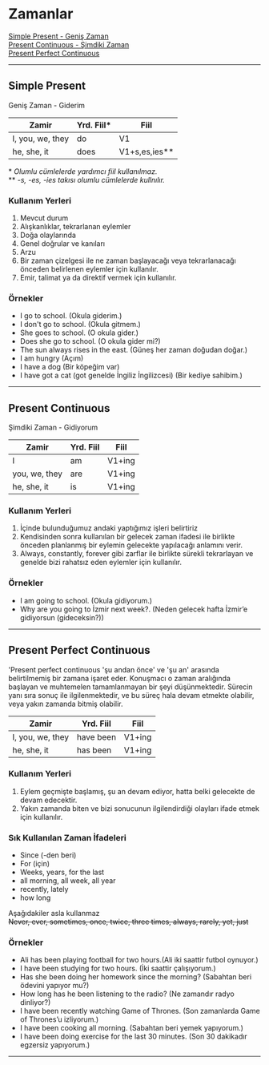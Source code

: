 # Zamanlar

[Simple Present - Geniş Zaman](#simple-present)   
[Present Continuous - Şimdiki Zaman](#present-continuous)   
[Present Perfect Continuous](#present-perfect-continuous)   

---

## Simple Present

Geniş Zaman - Giderim

|Zamir|Yrd. Fiil*|Fiil|
|-----|---------|----|
|I, you, we, they|do|V1|
|he, she, it|does|V1+s,es,ies**|

\* *Olumlu cümlelerde yardımcı fiil kullanılmaz.*  
\*\* *-s, -es, -ies takısı olumlu cümlelerde kullnılır.*

### Kullanım Yerleri

1. Mevcut durum
2. Alışkanlıklar, tekrarlanan eylemler
3. Doğa olaylarında
4. Genel doğrular ve kanıları
5. Arzu
6. Bir zaman çizelgesi ile ne zaman başlayacağı veya tekrarlanacağı önceden belirlenen eylemler için kullanılır.
7. Emir, talimat ya da direktif vermek için kullanılır.

### Örnekler

- I go to school. (Okula giderim.) 
- I don't go to school. (Okula gitmem.)
- She goes to school. (O okula gider.) 
- Does she go to school. (O okula gider mi?)
- The sun always rises in the east. (Güneş her zaman doğudan doğar.)
- I am hungry (Açım)
- I have a dog (Bir köpeğim var)
- I have got a cat (got genelde İngiliz İngilizcesi) (Bir kediye sahibim.)

---

## Present Continuous

Şimdiki Zaman - Gidiyorum

|Zamir|Yrd. Fiil|Fiil|
|-----|---------|----|
|I|am|V1+ing|
|you, we, they|are|V1+ing|
|he, she, it|is|V1+ing|


### Kullanım Yerleri

1. İçinde bulunduğumuz andaki yaptığımız işleri belirtiriz
2. Kendisinden sonra kullanılan bir gelecek zaman ifadesi ile birlikte önceden planlanmış bir eylemin gelecekte yapılacağı anlamını verir.
3. Always, constantly, forever gibi zarflar ile birlikte sürekli tekrarlayan ve genelde bizi rahatsız eden eylemler için kullanılır.


### Örnekler

- I am going to school. (Okula gidiyorum.) 
- Why are you going to İzmir next week?. (Neden gelecek hafta İzmir’e gidiyorsun (gideceksin?))
  
---

## Present Perfect Continuous

'Present perfect continuous 'şu andan önce' ve 'şu an' arasında belirtilmemiş bir zamana işaret eder. Konuşmacı o zaman aralığında başlayan ve muhtemelen tamamlanmayan bir şeyi düşünmektedir. Sürecin yanı sıra sonuç ile ilgilenmektedir, ve bu süreç hala devam etmekte olabilir, veya yakın zamanda bitmiş olabilir.

|Zamir|Yrd. Fiil|Fiil|
|-----|---------|----|
|I, you, we, they|have been|V1+ing|
|he, she, it|has been|V1+ing|


### Kullanım Yerleri

1. Eylem geçmişte başlamış, şu an devam ediyor, hatta belki gelecekte de devam edecektir.
2. Yakın zamanda biten ve bizi sonucunun ilgilendirdiği olayları ifade etmek için kullanılır.

### Sık Kullanılan Zaman İfadeleri
- Since (-den beri)
- For (için)
- Weeks, years, for the last
- all morning, all week, all year
- recently, lately
- how long

Aşağıdakiler asla kullanmaz  
~~Never, ever, sometimes, once, twice, three times, always, rarely, yet, just~~ 

### Örnekler

- Ali has been playing football for two hours.(Ali iki saattir futbol oynuyor.)
- I have been studying for two hours. (İki saattir çalışıyorum.)
- Has she been doing her homework since the morning? (Sabahtan beri ödevini yapıyor mu?)
- How long has he been listening to the radio? (Ne zamandır radyo dinliyor?)
- I have been recently watching Game of Thrones. (Son zamanlarda Game of Thrones’u izliyorum.)
- I have been cooking all morning. (Sabahtan beri yemek yapıyorum.)
- I have been doing exercise for the last 30 minutes. (Son 30 dakikadır egzersiz yapıyorum.)
  
---